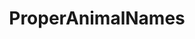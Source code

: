 ---
title: ProperAnimalNames
crosslinks:
- natureismetal
- oddlysatisfying
- SCP
- Creatures_of_earth
- tifu
- Sneks
---